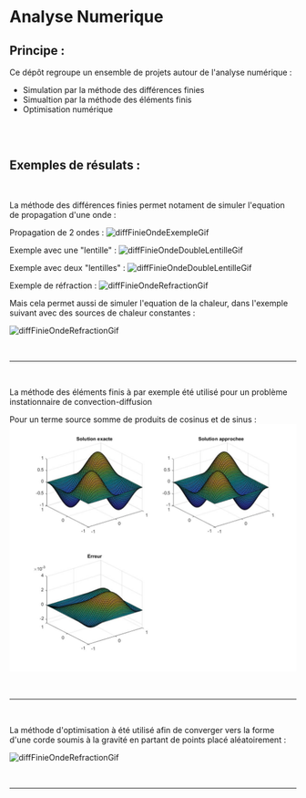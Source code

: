 # Analyse Numerique


## Principe :
Ce dépôt regroupe un ensemble de projets autour de l'analyse numérique : 

- Simulation par la méthode des différences finies
- Simualtion par la méthode des éléments finis
- Optimisation numérique

<br />

<br />

## Exemples de résulats :



<br />

La méthode des différences finies permet notament de simuler l'equation de propagation d'une onde :

Propagation de 2 ondes :
![diffFinieOndeExempleGif](Differences-finies/Equation-onde/Processing/Resultats/Version-Gif/Exemple.gif)

Exemple avec une "lentille" :
![diffFinieOndeDoubleLentilleGif](Differences-finies/Equation-onde/Processing/Resultats/Version-Gif/LENTILLE2.gif)

Exemple avec deux "lentilles" :
![diffFinieOndeDoubleLentilleGif](Differences-finies/Equation-onde/Processing/Resultats/Version-Gif/2lentilles.gif)



Exemple de réfraction :
![diffFinieOndeRefractionGif](Differences-finies/Equation-onde/Processing/Resultats/Version-Gif/refraction2.gif)

Mais cela permet aussi de simuler l'equation de la chaleur, dans l'exemple suivant avec des sources de chaleur constantes :

![diffFinieOndeRefractionGif](Differences-finies\Equation-de-la-chaleur\Resultats/Exemple.gif)


<br />

***

<br />

La méthode des éléments finis à par exemple été utilisé pour un problème instationnaire de convection-diffusion

Pour un terme source somme de produits de cosinus et de sinus :
![diffFinieOndeRefractionGif](Elements-finis\3D\Resultats/II-eps01-beta(1,0).jpg)


<br />

***

<br />

La méthode d'optimisation à été utilisé afin de converger vers la forme d'une corde soumis à la gravité en partant de points placé aléatoirement :

![diffFinieOndeRefractionGif](Optimisation-numérique\Resultats/GifMinimisation.gif)

<br />

***

<br />
